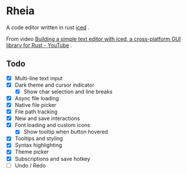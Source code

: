 # Rheia

A code editor written in rust [iced](https://iced.rs/) .

From video [Building a simple text editor with iced, a cross-platform GUI library for Rust - YouTube](https://www.youtube.com/watch) .

## Todo

- [x] Multi-line text input
- [x] Dark theme and cursor indicator
  - [x] Show char selection and line breaks
- [x] Async file loading
- [x] Native file picker
- [x] File path tracking
- [x] New and save interactions
- [x] Font loading and custom icons
  - [x] Show tooltip when button hovered
- [x] Tooltips and styling
- [x] Syntax highlighting
- [x] Theme picker
- [x] Subscriptions and save hotkey
- [ ] Undo / Redo
